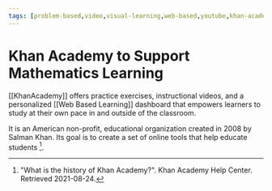 ```yaml
---
tags: [problem-based,video,visual-learning,web-based,youtube,khan-academy]
---
```


# Khan Academy to Support Mathematics Learning

[[KhanAcademy]] offers practice exercises, instructional videos, and a personalized [[Web Based Learning]] dashboard that empowers learners to study at their own pace in and outside of the classroom.

It is an American non-profit, educational organization created in 2008 by Salman Khan. Its goal is to create a set of online tools that help educate students [^1].

[^1]:  "What is the history of Khan Academy?". Khan Academy Help Center. Retrieved 2021-08-24.